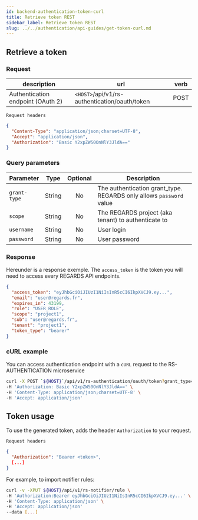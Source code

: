 ```yaml
---
id: backend-authentication-token-curl
title: Retrieve token REST
sidebar_label: Retrieve token REST
slug: ../../authentication/api-guides/get-token-curl.md
---
```


## Retrieve a token

### Request

| description | url | verb |
| ----------- | --- | ---- |
| Authentication endpoint (OAuth 2) | `<HOST>`/api/v1/rs-authentication/oauth/token | POST |

`Request headers`
```json
{
  "Content-Type": "application/json;charset=UTF-8",
  "Accept": "application/json",
  "Authorization": "Basic Y2xpZW50OnNlY3JldA=="
}
```

### Query parameters

 | Parameter | Type | Optional | Description |
| --------- | ---- | :------: | ----------- |
| `grant-type` | String | No | The authentication grant_type. REGARDS only allows `password` value |
| `scope` | String | No | The REGARDS project (aka tenant) to authenticate to |
| `username` | String | No | User login |
| `password` | String | No | User password |


### Response

Hereunder is a response exemple. The `access_token` is the token you will need to access every REGARDS API endpoints.

```json
{
  "access_token": "eyJhbGciOiJIUzI1NiIsInR5cCI6IkpXVCJ9.ey...",
  "email": "user@regards.fr",
  "expires_in": 43199,
  "role": "USER_ROLE",
  "scope": "project1",
  "sub": "user@regards.fr",
  "tenant": "project1",
  "token_type": "bearer"
}
```


### cURL example

You can access authentication endpoint with a `cURL` request to the RS-AUTHENTICATION microservice
```bash
curl -X POST `${HOST}`/api/v1/rs-authentication/oauth/token?grant_type=password&scope=<project>&username=<login>&password=<password> \
-H 'Authorization: Basic Y2xpZW50OnNlY3JldA==' \
-H 'Content-Type: application/json;charset=UTF-8' \
-H 'Accept: application/json'
```

## Token usage

To use the generated token, adds the header `Authorization` to your request.

`Request headers`
```json
{
  "Authorization": "Bearer <token>",
  [...]
}
```

For example, to import notifier rules:
```bash
curl -v -XPUT ${HOST}/api/v1/rs-notifier/rule \
-H 'Authorization:Bearer eyJhbGciOiJIUzI1NiIsInR5cCI6IkpXVCJ9.ey...' \
-H 'Content-Type: application/json' \
-H 'Accept: application/json'
--data [...]
```

